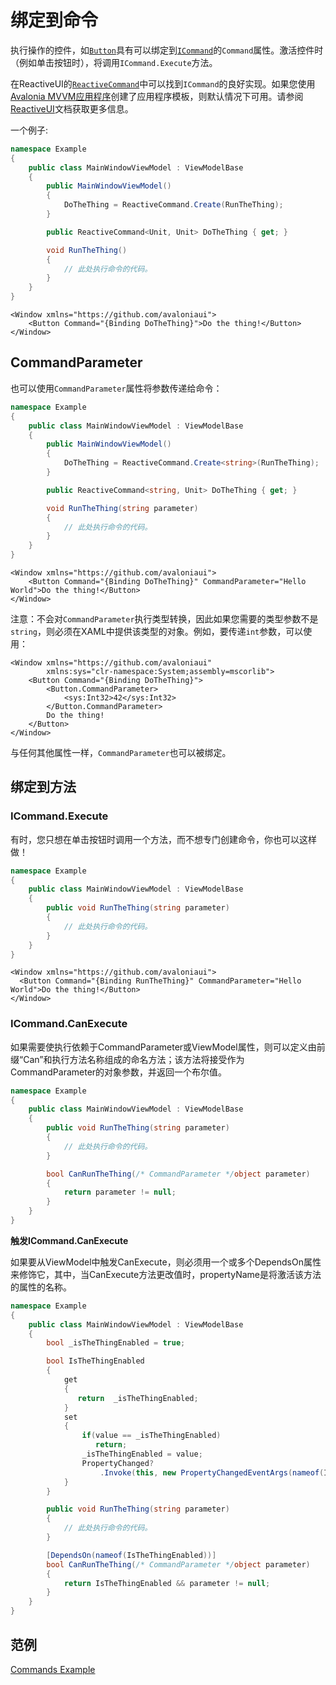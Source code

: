 # 绑定到命令

执行操作的控件，如[`Button`](http://reference.avaloniaui.net/api/Avalonia.Controls/Button/4AAA993D)具有可以绑定到[`ICommand`](https://docs.microsoft.com/en-gb/dotnet/api/system.windows.input.icommand?view=netstandard-2.0)的`Command`属性。激活控件时（例如单击按钮时），将调用`ICommand.Execute`方法。

在ReactiveUI的[`ReactiveCommand`](https://reactiveui.net/docs/handbook/commands/)中可以找到`ICommand`的良好实现。如果您使用[Avalonia MVVM应用程序](https://docs.avaloniaui.net/tutorials/todo-list-app/creating-a-new-project#net-core-cli)创建了应用程序模板，则默认情况下可用。请参阅[ReactiveUI](https://reactiveui.net/docs/handbook/commands/)文档获取更多信息。

一个例子:

```csharp
namespace Example
{
    public class MainWindowViewModel : ViewModelBase
    {
        public MainWindowViewModel()
        {
            DoTheThing = ReactiveCommand.Create(RunTheThing);
        }

        public ReactiveCommand<Unit, Unit> DoTheThing { get; }

        void RunTheThing()
        {
            // 此处执行命令的代码。
        }
    }
}
```

```markup
<Window xmlns="https://github.com/avaloniaui">
    <Button Command="{Binding DoTheThing}">Do the thing!</Button>
</Window>
```

## CommandParameter <a id="commandparameter"></a>

也可以使用`CommandParameter`属性将参数传递给命令：

```csharp
namespace Example
{
    public class MainWindowViewModel : ViewModelBase
    {
        public MainWindowViewModel()
        {
            DoTheThing = ReactiveCommand.Create<string>(RunTheThing);
        }

        public ReactiveCommand<string, Unit> DoTheThing { get; }

        void RunTheThing(string parameter)
        {
            // 此处执行命令的代码。
        }
    }
}
```

```markup
<Window xmlns="https://github.com/avaloniaui">
    <Button Command="{Binding DoTheThing}" CommandParameter="Hello World">Do the thing!</Button>
</Window>
```

注意：不会对`CommandParameter`执行类型转换，因此如果您需要的类型参数不是`string`，则必须在XAML中提供该类型的对象。例如，要传递`int`参数，可以使用：

```markup
<Window xmlns="https://github.com/avaloniaui"
        xmlns:sys="clr-namespace:System;assembly=mscorlib">
    <Button Command="{Binding DoTheThing}">
        <Button.CommandParameter>
            <sys:Int32>42</sys:Int32>
        </Button.CommandParameter>
        Do the thing!
    </Button>
</Window>
```

与任何其他属性一样，`CommandParameter`也可以被绑定。

## 绑定到方法 <a id="binding-to-methods"></a>

### ICommand.Execute <a id="icommandexecute"></a>

有时，您只想在单击按钮时调用一个方法，而不想专门创建命令，你也可以这样做！

```csharp
namespace Example
{
    public class MainWindowViewModel : ViewModelBase
    {
        public void RunTheThing(string parameter)
        {
            // 此处执行命令的代码。
        }
    }
}
```

```markup
<Window xmlns="https://github.com/avaloniaui">
  <Button Command="{Binding RunTheThing}" CommandParameter="Hello World">Do the thing!</Button>
</Window>
```

### ICommand.CanExecute <a id="icommandcanexecute"></a>

如果需要使执行依赖于CommandParameter或ViewModel属性，则可以定义由前缀“Can”和执行方法名称组成的命名方法；该方法将接受作为CommandParameter的对象参数，并返回一个布尔值。

```csharp
namespace Example
{
    public class MainWindowViewModel : ViewModelBase
    {
        public void RunTheThing(string parameter)
        {
            // 此处执行命令的代码。
        }

        bool CanRunTheThing(/* CommandParameter */object parameter)
        {
            return parameter != null;
        }
    }
}
```

**触发ICommand.CanExecute**

如果要从ViewModel中触发CanExecute，则必须用一个或多个DependsOn属性来修饰它，其中，当CanExecute方法更改值时，propertyName是将激活该方法的属性的名称。

```csharp
namespace Example
{
    public class MainWindowViewModel : ViewModelBase
    {
        bool _isTheThingEnabled = true;

        bool IsTheThingEnabled
        {
            get
            {
               return  _isTheThingEnabled;
            }
            set
            {
                if(value == _isTheThingEnabled)
                   return;
                _isTheThingEnabled = value;
                PropertyChanged?
                    .Invoke(this, new PropertyChangedEventArgs(nameof(IsTheThingEnabled)));
            }
        }

        public void RunTheThing(string parameter)
        {
            // 此处执行命令的代码。
        }

        [DependsOn(nameof(IsTheThingEnabled))]
        bool CanRunTheThing(/* CommandParameter */object parameter)
        {
            return IsTheThingEnabled && parameter != null;
        }
    }
}
```

## 范例

[Commands Example](https://github.com/AvaloniaUI/Avalonia.Samples/tree/main/src/Avalonia.Samples/MVVM/CommandSample)
